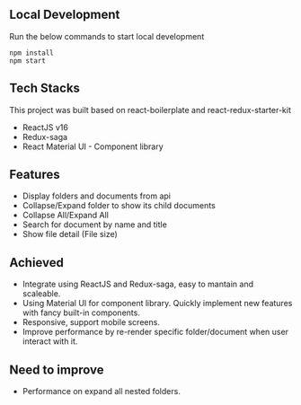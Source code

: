 ## Local Development

Run the below commands to start local development

```
npm install
npm start
```

## Tech Stacks

This project was built based on react-boilerplate and react-redux-starter-kit

- ReactJS v16
- Redux-saga
- React Material UI - Component library

## Features
- Display folders and documents from api
- Collapse/Expand folder to show its child documents
- Collapse All/Expand All
- Search for document by name and title
- Show file detail (File size)

## Achieved
- Integrate using ReactJS and Redux-saga, easy to mantain and scaleable.
- Using Material UI for component library. Quickly implement new features with fancy built-in components.
- Responsive, support mobile screens.
- Improve performance by re-render specific folder/document when user interact with it.

## Need to improve
- Performance on expand all nested folders.
